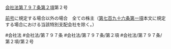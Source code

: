 [会社法第７９７条第２項](会社法＿＿＿＿第７９７条第２項)第２号

[前号](会社法＿＿＿＿第７９７条第２項第１号)に規定する場合以外の場合　全ての株主（[第七百九十六条第一項](会社法＿＿＿＿第７９６条第１項)本文に規定する場合における当該特別支配会社を除く。）


#会社法
#会社法/第７９７条
#会社法/第７９７条/第２項
#会社法/第７９７条/第２項/第２号
